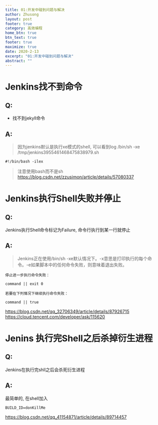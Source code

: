 ```yaml
---
title: 01:开发中碰到问题与解决
author: Zhusong
layout: post
footer: true
category: 高效编程
home_btn: true
btn_text: true
footer: true
maximize: true
date: 2020-2-13
excerpt: "01:开发中碰到问题与解决"
abstract: ""
---
```



# Jenkins找不到命令

## Q:
 * 找不到jekyll命令  

## A: 

> 因为jenkins默认是执行xe模式的shell, 可以看到log
> /bin/sh -xe /tmp/jenkins3955461468475838979.sh  
> 
```
#!/bin/bash -ilex
```
> 注意使用bash而不是sh
<https://blog.csdn.net/zzusimon/article/details/57080337>


# Jenkins执行Shell失败并停止

## Q:
Jenkins执行Shell命令标记为Failure, 命令行执行到某一行就停止
## A:
> Jenkins正在使用/bin/sh -xe默认情况下。-x意思是打印执行的每个命令。-e如果脚本中的任何命令失败，则意味着退出失败。
> 

 ```
停止进一步执行命令失败：

command || exit 0
	
若要在下列情况下继续执行命令失败：
	
command || true
 ```
<https://blog.csdn.net/qq_32706349/article/details/87926715>
<https://cloud.tencent.com/developer/ask/115620>

# Jenins 执行完Shell之后杀掉衍生进程

## Q:
Jenkins在执行完shll之后会杀死衍生进程

## A:
最简单的, 在shell加入  

```
BUILD_ID=donKillMe
```

<https://blog.csdn.net/qq_41154871/article/details/89714457>